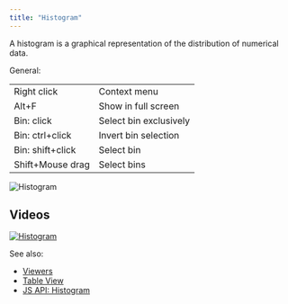 ```yaml
---
title: "Histogram"
---
```


A histogram is a graphical representation of the distribution of numerical data.

General:

|                  |                        |
|------------------|------------------------|
| Right click      | Context menu           |
| Alt+F            | Show in full screen    |
| Bin: click       | Select bin exclusively |
| Bin: ctrl+click  | Invert bin selection   |
| Bin: shift+click | Select bin             |
| Shift+Mouse drag | Select bins            |

![Histogram](../../uploads/gifs/histogram.gif "Histogram")

## Videos

[![Histogram](../../uploads/youtube/visualizations2.png "Open on Youtube")](https://www.youtube.com/watch?v=7MBXWzdC0-I&t=485s)

See also:

* [Viewers](../viewers/viewers.md)
* [Table View](../../datagrok/table-view.md)
* [JS API: Histogram](https://public.datagrok.ai/js/samples/ui/viewers/types/histogram)
